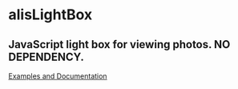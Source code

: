 # alisLightBox
## JavaScript light box for viewing photos. NO DEPENDENCY.
[Examples and Documentation](https://azad47808.github.io/alisLightBox)
